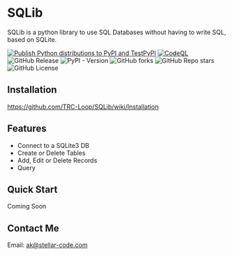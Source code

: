 # SQLib

SQLib is a python library to use SQL Databases without having to write SQL, based on SQLite.

[![Publish Python distributions to PyPI and TestPyPI](https://github.com/TRC-Loop/SQLib/actions/workflows/pypi-publish.yml/badge.svg)](https://github.com/TRC-Loop/SQLib/actions/workflows/pypi-publish.yml)
[![CodeQL](https://github.com/TRC-Loop/SQLib/actions/workflows/github-code-scanning/codeql/badge.svg)](https://github.com/TRC-Loop/SQLib/actions/workflows/github-code-scanning/codeql)
![GitHub Release](https://img.shields.io/github/v/release/TRC-Loop/SQLib)
![PyPI - Version](https://img.shields.io/pypi/v/SQLibEngine)
![GitHub forks](https://img.shields.io/github/forks/TRC-Loop/SQLib?style=flat)
![GitHub Repo stars](https://img.shields.io/github/stars/TRC-Loop/SQLib?style=flat)
![GitHub License](https://img.shields.io/github/license/TRC-Loop/SQLib?style=flat)

## Installation
https://github.com/TRC-Loop/SQLib/wiki/Installation

## Features

- Connect to a SQLite3 DB
- Create or Delete Tables
- Add, Edit or Delete Records
- Query

## Quick Start

Coming Soon

## Contact Me
Email: ak@stellar-code.com

